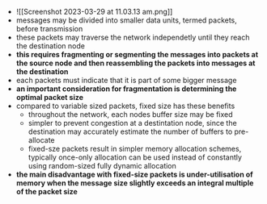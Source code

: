- ![[Screenshot 2023-03-29 at 11.03.13 am.png]]
- messages may be divided into smaller data units, termed packets, before transmission 
- these packets may traverse the network independetly until they reach the destination node 
- **this requires fragmenting or segmenting the messages into packets at the source node and then reassembling the packets into messages at the destination**
- each packets must indicate that it is part of some bigger message 
- **an important consideration for fragmentation is determining the optimal packet size**
- compared to variable sized packets, fixed size has these benefits 
	- throughout the network, each nodes buffer size may be fixed 
	- simpler to prevent congestion at a destintation node, since the destination may accurately estimate the number of buffers to pre-allocate 
	- fixed-sze packets result in simpler memory allocation schemes, typically once-only allocation can be used instead of constantly using random-sized fully dynamic allocation 
- **the main disadvantage with fixed-size packets is under-utilisation of memory when the message size slightly exceeds an integral multiple of the packet size**

